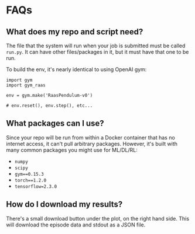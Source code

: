 # FAQs

## What does my repo and script need?

The file that the system will run when your job is submitted must be called `run.py`. It can have other files/packages in it, but it must have that one to be run.

To build the env, it's nearly identical to using OpenAI gym:

```
import gym
import gym_raas

env = gym.make('RaasPendulum-v0')

# env.reset(), env.step(), etc...
```


## What packages can I use?

Since your repo will be run from within a Docker container that has no internet access, it can't pull arbitrary packages. However, it's built with many common packages you might use for ML/DL/RL:

* `numpy`
* `scipy`
* `gym==0.15.3`
* `torch==1.2.0`
* `tensorflow=2.3.0`


## How do I download my results?

There's a small download button under the plot, on the right hand side. This will download the episode data and stdout as a JSON file.


##
